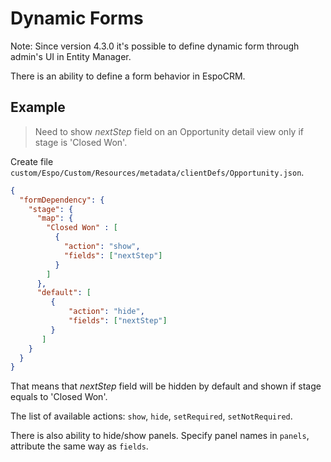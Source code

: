 # Dynamic Forms

Note: Since version 4.3.0 it's possible to define dynamic form through admin's UI in Entity Manager.

There is an ability to define a form behavior in EspoCRM. 

## Example

> Need to show _nextStep_ field on an Opportunity detail view only if stage is 'Closed Won'.
>

Create file `custom/Espo/Custom/Resources/metadata/clientDefs/Opportunity.json`.
```json
{
  "formDependency": {
    "stage": {
      "map": {
        "Closed Won" : [
          {
            "action": "show",
            "fields": ["nextStep"]
          }
        ]
      }, 
      "default": [
         {
             "action": "hide", 
             "fields": ["nextStep"] 
         }
       ]
    }
  }
}
```

That means that _nextStep_ field will be hidden by default and shown if stage equals to 'Closed Won'.

The list of available actions: `show`, `hide`, `setRequired`, `setNotRequired`.

There is also ability to hide/show panels. Specify panel names in `panels`, attribute the same way as `fields`.
